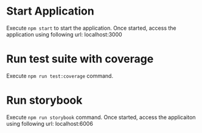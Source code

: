 # Start Application

Execute `npm start` to start the application. Once started, access the application using following url: localhost:3000

# Run test suite with coverage

Execute `npm run test:coverage` command.

# Run storybook

Execute `npm run storybook` command. Once started, access the applicaiton using following url: localhost:6006